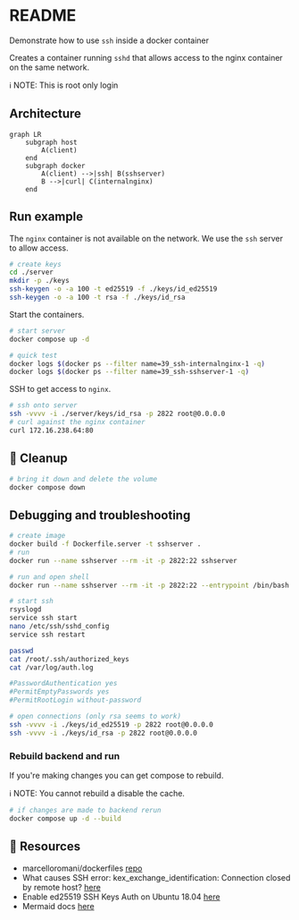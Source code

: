 # README

Demonstrate how to use `ssh` inside a docker container  

Creates a container running `sshd` that allows access to the nginx container on the same network.  

ℹ️ NOTE: This is root only login  

## Architecture

```mermaid
graph LR
    subgraph host
        A(client)
    end
    subgraph docker
        A(client) -->|ssh| B(sshserver)
        B -->|curl| C(internalnginx)
    end

```

## Run example

The `nginx` container is not available on the network. We use the `ssh` server to allow access.  

```sh
# create keys
cd ./server
mkdir -p ./keys
ssh-keygen -o -a 100 -t ed25519 -f ./keys/id_ed25519 
ssh-keygen -o -a 100 -t rsa -f ./keys/id_rsa 
```

Start the containers.

```sh
# start server
docker compose up -d 

# quick test
docker logs $(docker ps --filter name=39_ssh-internalnginx-1 -q)
docker logs $(docker ps --filter name=39_ssh-sshserver-1 -q)
```

SSH to get access to `nginx`.  

```sh
# ssh onto server 
ssh -vvvv -i ./server/keys/id_rsa -p 2822 root@0.0.0.0
# curl against the nginx container
curl 172.16.238.64:80
```

## 🧼 Cleanup

```sh
# bring it down and delete the volume
docker compose down 
```

## Debugging and troubleshooting

```sh
# create image
docker build -f Dockerfile.server -t sshserver .
# run 
docker run --name sshserver --rm -it -p 2822:22 sshserver

# run and open shell
docker run --name sshserver --rm -it -p 2822:22 --entrypoint /bin/bash sshserver

# start ssh
rsyslogd
service ssh start
nano /etc/ssh/sshd_config  
service ssh restart

passwd
cat /root/.ssh/authorized_keys
cat /var/log/auth.log

#PasswordAuthentication yes
#PermitEmptyPasswords yes
#PermitRootLogin without-password

# open connections (only rsa seems to work)
ssh -vvvv -i ./keys/id_ed25519 -p 2822 root@0.0.0.0
ssh -vvvv -i ./keys/id_rsa -p 2822 root@0.0.0.0
```

### Rebuild backend and run

If you're making changes you can get compose to rebuild.  

ℹ NOTE: You cannot rebuild a disable the cache.  

```sh
# if changes are made to backend rerun
docker compose up -d --build
```

## 👀 Resources

* marcelloromani/dockerfiles [repo](https://github.com/marcelloromani/dockerfiles/tree/main/ubuntu-ssh-server)
* What causes SSH error: kex_exchange_identification: Connection closed by remote host? [here](https://serverfault.com/questions/1015547/what-causes-ssh-error-kex-exchange-identification-connection-closed-by-remote)
* Enable ed25519 SSH Keys Auth on Ubuntu 18.04 [here](https://rubysash.com/operating-system/linux/enable-ed25519-ssh-keys-auth-on-ubuntu-18-04/)
* Mermaid docs [here](https://unpkg.com/mermaid@7.0.3/dist/www/all.html#mermaid)
